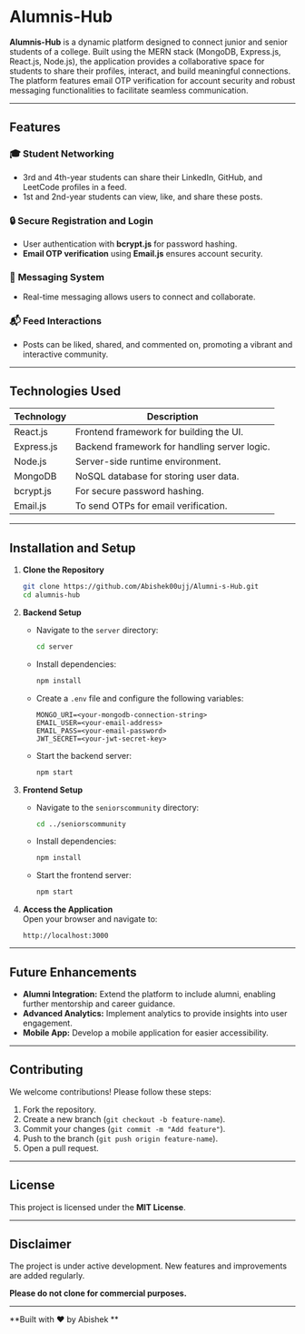 # Alumnis-Hub

**Alumnis-Hub** is a dynamic platform designed to connect junior and senior students of a college. Built using the MERN stack (MongoDB, Express.js, React.js, Node.js), the application provides a collaborative space for students to share their profiles, interact, and build meaningful connections. The platform features email OTP verification for account security and robust messaging functionalities to facilitate seamless communication.

---

## Features

### 🎓 **Student Networking**
- 3rd and 4th-year students can share their LinkedIn, GitHub, and LeetCode profiles in a feed.
- 1st and 2nd-year students can view, like, and share these posts.

### 🔒 **Secure Registration and Login**
- User authentication with **bcrypt.js** for password hashing.
- **Email OTP verification** using **Email.js** ensures account security.

### 💬 **Messaging System**
- Real-time messaging allows users to connect and collaborate.

### 📬 **Feed Interactions**
- Posts can be liked, shared, and commented on, promoting a vibrant and interactive community.

---

## Technologies Used

| Technology      | Description                                    |
|------------------|------------------------------------------------|
| React.js         | Frontend framework for building the UI.       |
| Express.js       | Backend framework for handling server logic.  |
| Node.js          | Server-side runtime environment.              |
| MongoDB          | NoSQL database for storing user data.         |
| bcrypt.js        | For secure password hashing.                  |
| Email.js         | To send OTPs for email verification.          |

---

## Installation and Setup

1. **Clone the Repository**  
   ```bash
   git clone https://github.com/Abishek00ujj/Alumni-s-Hub.git
   cd alumnis-hub
   ```

2. **Backend Setup**  
   - Navigate to the `server` directory:  
     ```bash
     cd server
     ```
   - Install dependencies:  
     ```bash
     npm install
     ```
   - Create a `.env` file and configure the following variables:
     ```
     MONGO_URI=<your-mongodb-connection-string>
     EMAIL_USER=<your-email-address>
     EMAIL_PASS=<your-email-password>
     JWT_SECRET=<your-jwt-secret-key>
     ```
   - Start the backend server:  
     ```bash
     npm start
     ```

3. **Frontend Setup**  
   - Navigate to the `seniorscommunity` directory:  
     ```bash
     cd ../seniorscommunity
     ```
   - Install dependencies:  
     ```bash
     npm install
     ```
   - Start the frontend server:  
     ```bash
     npm start
     ```

4. **Access the Application**  
   Open your browser and navigate to:  
   ```
   http://localhost:3000
   ```

---

## Future Enhancements

- **Alumni Integration:** Extend the platform to include alumni, enabling further mentorship and career guidance.
- **Advanced Analytics:** Implement analytics to provide insights into user engagement.
- **Mobile App:** Develop a mobile application for easier accessibility.

---

## Contributing

We welcome contributions! Please follow these steps:  

1. Fork the repository.  
2. Create a new branch (`git checkout -b feature-name`).  
3. Commit your changes (`git commit -m "Add feature"`).  
4. Push to the branch (`git push origin feature-name`).  
5. Open a pull request.

---

## License

This project is licensed under the **MIT License**.

---

## Disclaimer

The project is under active development. New features and improvements are added regularly. 

**Please do not clone for commercial purposes.**  

---

**Built with ❤️ by Abishek **
